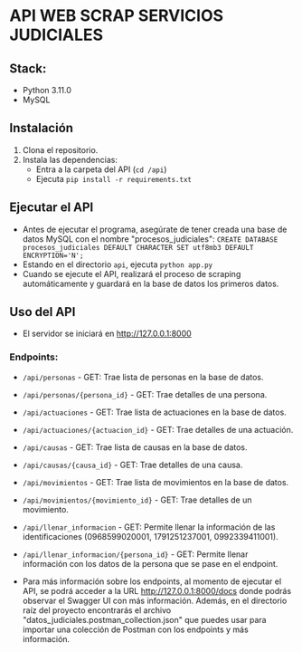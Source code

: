# API WEB SCRAP SERVICIOS JUDICIALES

## Stack:
- Python 3.11.0
- MySQL

## Instalación
1. Clona el repositorio.
2. Instala las dependencias:
    - Entra a la carpeta del API (`cd /api`)
    - Ejecuta `pip install -r requirements.txt`

## Ejecutar el API
- Antes de ejecutar el programa, asegúrate de tener creada una base de datos MySQL con el nombre "procesos_judiciales":
  `CREATE DATABASE procesos_judiciales DEFAULT CHARACTER SET utf8mb3 DEFAULT ENCRYPTION='N';`
- Estando en el directorio `api`, ejecuta `python app.py`
- Cuando se ejecute el API, realizará el proceso de scraping automáticamente y guardará en la base de datos los primeros datos.

## Uso del API
- El servidor se iniciará en http://127.0.0.1:8000

### Endpoints:
- `/api/personas` - GET: Trae lista de personas en la base de datos.
- `/api/personas/{persona_id}` - GET: Trae detalles de una persona.
- `/api/actuaciones` - GET: Trae lista de actuaciones en la base de datos.
- `/api/actuaciones/{actuacion_id}` - GET: Trae detalles de una actuación.
- `/api/causas` - GET: Trae lista de causas en la base de datos.
- `/api/causas/{causa_id}` - GET: Trae detalles de una causa.
- `/api/movimientos` - GET: Trae lista de movimientos en la base de datos.
- `/api/movimientos/{movimiento_id}` - GET: Trae detalles de un movimiento.
- `/api/llenar_informacion` - GET: Permite llenar la información de las identificaciones (0968599020001, 1791251237001, 0992339411001).
- `/api/llenar_informacion/{persona_id}` - GET: Permite llenar información con los datos de la persona que se pase en el endpoint.

- Para más información sobre los endpoints, al momento de ejecutar el API, se podrá acceder a la URL http://127.0.0.1:8000/docs donde podrás observar el Swagger UI con más información. Además, en el directorio raíz del proyecto encontrarás el archivo "datos_judiciales.postman_collection.json" que puedes usar para importar una colección de Postman con los endpoints y más información.
